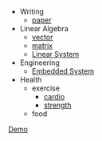 - Writing
  - [paper](docs/writing/paper)
- Linear Algebra
	- [vector](docs/math/linear-algebra/vector)
	- [matrix](docs/math/linear-algebra/matrix)
	- [Linear System](docs/math/linear-algebra/system)
- Engineering
  - [Embedded System](docs/engineering/embedded-system)
- Health
  - exercise
      - [cardio](docs/health/exercise/cardio)
      - [strength](docs/health/exercise/strength)
  - food

[Demo](docs/Demo)

